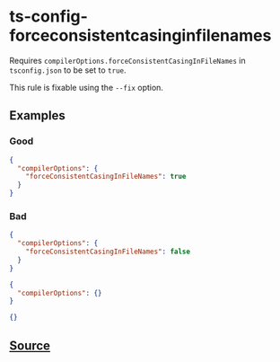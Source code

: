 # ts-config-forceconsistentcasinginfilenames

Requires `compilerOptions.forceConsistentCasingInFileNames` in `tsconfig.json` to be set to `true`.

This rule is fixable using the `--fix` option.

## Examples

### Good

```json
{
  "compilerOptions": {
    "forceConsistentCasingInFileNames": true
  }
}
```

### Bad

```json
{
  "compilerOptions": {
    "forceConsistentCasingInFileNames": false
  }
}
```

```json
{
  "compilerOptions": {}
}
```

```json
{}
```

## [Source](https://azuresdkspecs.z5.web.core.windows.net/TypeScriptSpec.html#ts-config-forceconsistentcasinginfilenames)
